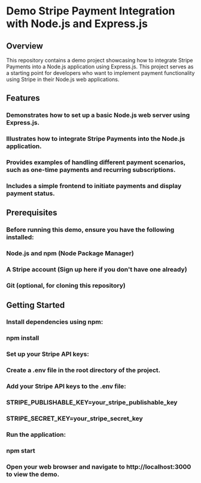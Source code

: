 # Demo Stripe Payment Integration with Node.js and Express.js
## Overview
This repository contains a demo project showcasing how to integrate Stripe Payments into a Node.js application using Express.js. This project serves as a starting point for developers who want to implement payment functionality using Stripe in their Node.js web applications.

## Features
### Demonstrates how to set up a basic Node.js web server using Express.js.
### Illustrates how to integrate Stripe Payments into the Node.js application.
### Provides examples of handling different payment scenarios, such as one-time payments and recurring subscriptions.
### Includes a simple frontend to initiate payments and display payment status.
## Prerequisites
### Before running this demo, ensure you have the following installed:

### Node.js and npm (Node Package Manager)
### A Stripe account (Sign up here if you don't have one already)
### Git (optional, for cloning this repository)
## Getting Started
### Install dependencies using npm:
### npm install
### Set up your Stripe API keys:
### Create a .env file in the root directory of the project.
### Add your Stripe API keys to the .env file:
### STRIPE_PUBLISHABLE_KEY=your_stripe_publishable_key
### STRIPE_SECRET_KEY=your_stripe_secret_key
### Run the application:
### npm start
### Open your web browser and navigate to http://localhost:3000 to view the demo.

